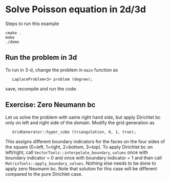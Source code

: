 # Solve Poisson equation in 2d/3d

Steps to run this example

```
cmake .
make
./demo
```

## Run the problem in 3d

To run in 3-d, change the problem in `main` function as

```
   LaplaceProblem<3> problem (degree);
```

save, recompile and run the code.

## Exercise: Zero Neumann bc

Let us solve the problem with same right hand side, but apply Dirichlet bc only on left and right side of the domain. Modify the grid generation as

```
   GridGenerator::hyper_cube (triangulation, 0, 1, true);
```

This assigns different boundary indicators for the faces on the four sides of the square (0=left, 1=right, 2=bottom, 3=top). To apply Dirichlet bc on left/right, call `VectorTools::interpolate_boundary_values` once with boundary indicator = 0 and once with boundary indicator = 1 and then call `MatrixTools::apply_boundary_values`. Nothing else needs to be done to apply zero Neumann bc. Note that solution for this case will be different compared to the pure Dirichlet case.
